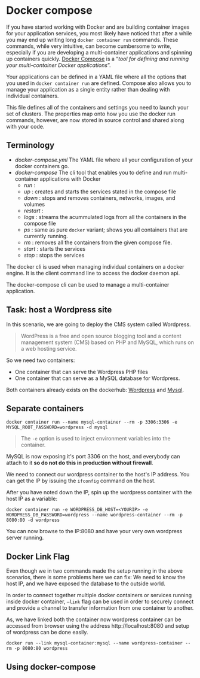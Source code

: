 # Docker compose

If you have started working with Docker and are building container images for your application services, you most likely have noticed that after a while you may end up writing long `docker container run` commands.
These commands, while very intuitive, can become cumbersome to write, especially if you are developing a multi-container applications and spinning up containers quickly.
[Docker Compose](https://docs.docker.com/compose/install/) is a “*tool for defining and running your multi-container Docker applications*”.

Your applications can be defined in a YAML file where all the options that you used in `docker container run` are defined.
Compose also allows you to manage your application as a single entity rather than dealing with individual containers.

This file defines all of the containers and settings you need to launch your set of clusters. The properties map onto how you use the docker run commands, however, are now stored in source control and shared along with your code.

## Terminology

- *docker-compose.yml* The YAML file where all your configuration of your docker containers go.
- *docker-compose* The cli tool that enables you to define and run multi-container applications with Docker
  - *run* :
  - *up* : creates and starts the services stated in the compose file
  - *down* : stops and removes containers, networks, images, and volumes
  - *restart* :
  - *logs* : streams the acummulated logs from all the containers in the compose file
  - *ps* : same as pure `docker` variant; shows you all containers that are currently running.
  - *rm* : removes all the containers from the given compose file.
  - *start* : starts the services
  - *stop* : stops the services

The docker cli is used when managing individual containers on a docker engine.
It is the client command line to access the docker daemon api.

The docker-compose cli can be used to manage a multi-container application.

## Task: host a Wordpress site

In this scenario, we are going to deploy the CMS system called Wordpress.

> WordPress is a free and open source blogging tool and a content management system (CMS) based on PHP and MySQL, which runs on a web hosting service.

So we need two containers:

- One container that can serve the Wordpress PHP files
- One container that can serve as a MySQL database for Wordpress.

Both containers already exists on the dockerhub: [Wordpress](https://hub.docker.com/_/wordpress/) and [Mysql](https://hub.docker.com/_/mysql/).

## Separate containers

`docker container run --name mysql-container --rm -p 3306:3306 -e MYSQL_ROOT_PASSWORD=wordpress -d mysql`

> The `-e` option is used to inject environment variables into the container.

MySQL is now exposing it's port 3306 on the host, and everybody can attach to it **so do not do this in production without firewall**.

We need to connect our wordpress container to the host's IP address.
You can get the IP by issuing the `ifconfig` command on the host.

After you have noted down the IP, spin up the wordpress container with the host IP as a variable:

`docker container run -e WORDPRESS_DB_HOST=<YOURIP> -e WORDPRESS_DB_PASSWORD=wordpress --name wordpress-container --rm -p 8080:80 -d wordpress`

You can now browse to the IP:8080 and have your very own wordpress server running.

## Docker Link Flag

Even though we in two commands made the setup running in the above scenarios, there is some problems here we can fix: We need to know the host IP, and we have exposed the database to the outside world.

In order to connect together multiple docker containers or services running inside docker container, `–link` flag can be used in order to securely connect and provide a channel to transfer information from one container to another. 

As, we have linked both the container now wordpress container can be accessed from browser using the address http://localhost:8080 and setup of wordpress can be done easily.

`docker run --link mysql-container:mysql --name wordpress-container --rm -p 8080:80 wordpress`

## Using docker-compose
